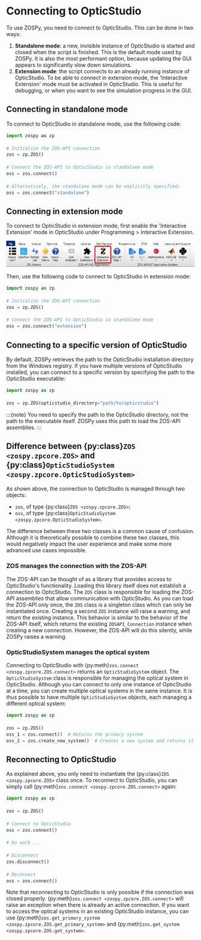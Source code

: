 # Connecting to OpticStudio

To use ZOSPy, you need to connect to OpticStudio. This can be done in two ways:

1. **Standalone mode**: a new, invisible instance of OpticStudio is started and closed when the script is finished.
  This is the default mode used by ZOSPy.
  It is also the most performant option, because updating the GUI appears to significantly slow down simulations.
2. **Extension mode**: the script connects to an already running instance of OpticStudio.
  To be able to connect in extension mode, the 'Interactive Extension' mode must be activated in OpticStudio.
  This is useful for debugging, or when you want to see the simulation progress in the GUI.

## Connecting in standalone mode

To connect to OpticStudio in standalone mode, use the following code:

```python
import zospy as zp

# Initialize the ZOS-API connection
zos = zp.ZOS()

# Connect the ZOS-API to OpticStudio in standalone mode
oss = zos.connect()

# Alternatively, the standalone mode can be explicitly specified:
oss = zos.connect("standalone")
```

## Connecting in extension mode

To connect to OpticStudio in extension mode, first enable the 'Interactive Extension' mode in OpticStudio under
Programming > Interactive Extension.

![Interactive Extension](../images/opticstudio_extension.png)

Then, use the following code to connect to OpticStudio in extension mode:

```python
import zospy as zp

# Initialize the ZOS-API connection
zos = zp.ZOS()

# Connect the ZOS-API to OpticStudio in standalone mode
oss = zos.connect("extension")
```

## Connecting to a specific version of OpticStudio

By default, ZOSPy retrieves the path to the OpticStudio installation directory from the Windows registry.
If you have multiple versions of OpticStudio installed, you can connect to a specific version by specifying the path to the OpticStudio executable:

```python
import zospy as zp

zos = zp.ZOS(opticstudio_directory="path/to/opticstudio")
```

:::{note}
You need to specify the path to the OpticStudio directory, not the path to the executable itself.
ZOSPy uses this path to load the ZOS-API assemblies.
:::

## Difference between {py:class}`ZOS <zospy.zpcore.ZOS>` and {py:class}`OpticStudioSystem <zospy.zpcore.OpticStudioSystem>`

As shown above, the connection to OpticStudio is managed through two objects:

- `zos`, of type {py:class}`ZOS <zospy.zpcore.ZOS>`;
- `oss`, of type {py:class}`OpticStudioSystem <zospy.zpcore.OpticStudioSystem>`.

The difference between these two classes is a common cause of confusion.
Although it is theoretically possible to combine these two classes, this would negatively impact the user experience
and make some more advanced use cases impossible.

### ZOS manages the connection with the ZOS-API

The ZOS-API can be thought of as a library that provides access to OpticStudio's functionality.
Loading this library itself does not establish a connection to OpticStudio.
The `ZOS` class is responsible for loading the ZOS-API assemblies that allow communication with OpticStudio.
As you can load the ZOS-API only once, the `ZOS` class is a singleton class which can only be instantiated once.
Creating a second `ZOS` instance will raise a warning, and return the existing instance.
This behavior is similar to the behavior of the ZOS-API itself, which returns the existing `ZOSAPI_Connection` instance
when creating a new connection.
However, the ZOS-API will do this silently, while ZOSPy raises a warning.

### OpticStudioSystem manages the optical system

Connecting to OpticStudio with {py:meth}`zos.connect <zospy.zpcore.ZOS.connect>` returns an `OpticStudioSystem` object.
The `OpticStudioSystem` class is responsible for managing the optical system in OpticStudio.
Although you can connect to only one instance of OpticStudio at a time, you can create multiple optical systems in
the same instance.
It is thus possible to have multiple `OpticStudioSystem` objects, each managing a different optical system:

```python
import zospy as zp

zos = zp.ZOS()
oss_1 = zos.connect()  # Returns the primary system
oss_2 = zos.create_new_system()  # Creates a new system and returns it
```

## Reconnecting to OpticStudio

As explained above, you only need to instantiate the {py:class}`ZOS <zospy.zpcore.ZOS>` class once.
To reconnect to OpticStudio, you can simply call {py:meth}`zos.connect <zospy.zpcore.ZOS.connect>` again:

```python
import zospy as zp

zos = zp.ZOS()

# Connect to OpticStudio
oss = zos.connect()

# Do work ...

# Disconnect
zos.disconnect()

# Reconnect
oss = zos.connect()
```

Note that reconnecting to OpticStudio is only possible if the connection was closed properly.
{py:meth}`zos.connect <zospy.zpcore.ZOS.connect>` will raise an exception when there is already an active connection.
If you want to access the optical systems in an existing OpticStudio instance, you can use 
{py:meth}`zos.get_primary_system <zospy.zpcore.ZOS.get_primary_system>` and
{py:meth}`zos.get_system <zospy.zpcore.ZOS.get_system>`.
